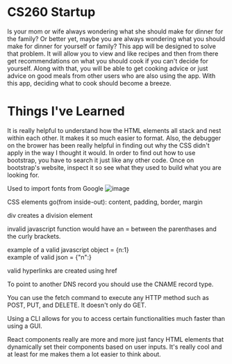 # CS260 Startup
Is your mom or wife always wondering what she should make for dinner for the family? Or better yet, maybe you are 
always wondering what you should make for dinner for yourself or family? This app will be designed to solve that problem.
It will allow you to view and like recipes and then from there get recommendations on what you should cook if you can't 
decide for yourself. Along with that, you will be able to get cooking advice or just advice on good meals from other users who are also using the app. With this app, deciding what to cook should become a breeze.

# Things I've Learned
It is really helpful to understand how the HTML elements all stack and nest within each other. It makes it so much easier to format. 
Also, the debugger on the brower has been really helpful in finding out why the CSS didn't apply in the way I thought it would. 
In order to find out how to use bootstrap, you have to search it just like any other code. Once on bootstrap's website, inspect it so see what they used to build what you are looking for. 

Used to import fonts from Google
![image](https://user-images.githubusercontent.com/112410958/223613455-83e568e3-2381-4436-9586-230c3b13a024.png)

CSS elements go(from inside-out): content, padding, border, margin

div creates a division element

invalid javascript function would have an = between the parenthases and the curly brackets. 

example of a valid javascript object = {n:1}   
example of valid json = {"n":}

valid hyperlinks are created using href

To point to another DNS record you should use the CNAME record type.  

You can use the fetch command to execute any HTTP method such as POST, PUT, and DELETE. It doesn't only do GET. 

Using a CLI allows for you to access certain functionalities much faster than using a GUI.   

React components really are more and more just fancy HTML elements that dynamically set their components based on user inputs. It's really cool and at least for me makes them a lot easier to think about. 
